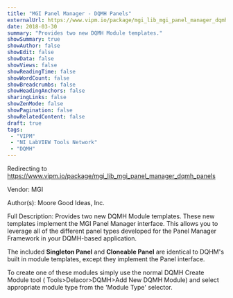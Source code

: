 ```yaml
---
title: "MGI Panel Manager - DQMH Panels"
externalUrl: https://www.vipm.io/package/mgi_lib_mgi_panel_manager_dqmh_panels
date: 2018-03-30
summary: "Provides two new DQMH Module templates."
showSummary: true
showAuthor: false
showEdit: false
showData: false
showViews: false
showReadingTime: false
showWordCount: false
showBreadcrumbs: false
showHeadingAnchors: false
sharingLinks: false
showZenMode: false
showPagination: false
showRelatedContent: false
draft: true
tags:
 - "VIPM"
 - "NI LabVIEW Tools Network"
 - "DQMH"
---
```


Redirecting to https://www.vipm.io/package/mgi_lib_mgi_panel_manager_dqmh_panels

Vendor: MGI

Author(s): Moore Good Ideas, Inc.
 
Full Description:
Provides two new DQMH Module templates. These new templates implement the MGI Panel Manager interface. This allows you to leverage all of the different panel types developed for the Panel Manager Framework in your DQMH-based application.

The included **Singleton Panel** and **Cloneable Panel** are identical to DQHM's built in module templates, except they implement the Panel interface.

To create one of these modules simply use the normal DQMH Create Module tool ( Tools>Delacor>DQMH>Add New DQMH Module) and select appropriate module type from the 'Module Type' selector.